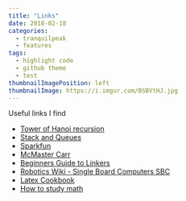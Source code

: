 ```yaml
---
title: "Links"
date: 2018-02-18
categories:
  - tranquilpeak
  - features
tags:
  - highlight code
  - github theme
  - test
thumbnailImagePosition: left
thumbnailImage: https://i.imgur.com/BSBVtHJ.jpg
---
```

Useful links I find
<!--more-->

- [Tower of Hanoi recursion](https://www.cs.cmu.edu/~cburch/survey/recurse/hanoiex.html)
- [Stack and Queues](https://www.cs.cmu.edu/~adamchik/15-121/lectures/Stacks%20and%20Queues/Stacks%20and%20Queues.html)
- [Sparkfun](https://www.sparkfun.com)
- [McMaster Carr](https://www.mcmaster.com)
- [Beginners Guide to Linkers](http://www.lurklurk.org/linkers/linkers.html)
- [Robotics Wiki - Single Board Computers SBC](https://en.wikibooks.org/wiki/Robotics/Computer_Control/The_Interface/SBC_and_multichip_modules)
- [Latex Cookbook](http://www.personal.ceu.hu/tex/cookbook.html)
- [How to study math](https://www.math.uh.edu/~dblecher/pf2.html)

